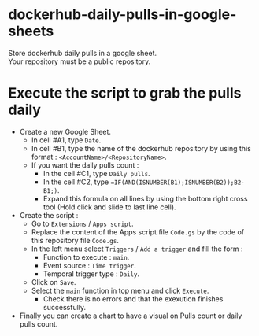 # dockerhub-daily-pulls-in-google-sheets

Store dockerhub daily pulls in a google sheet.  
Your repository must be a public repository.

# Execute the script to grab the pulls daily

- Create a new Google Sheet.
  - In cell #A1, type `Date`.
  - In cell #B1, type the name of the dockerhub repository by using this format : `<AccountName>/<RepositoryName>`.
  - If you want the daily pulls count :
    - In the cell #C1, type `Daily pulls`.
    - In the cell #C2, type `=IF(AND(ISNUMBER(B1);ISNUMBER(B2));B2-B1;)`.
    - Expand this formula on all lines by using the bottom right cross tool (Hold click and slide to last line cell).
- Create the script :
  - Go to `Extensions` / `Apps script`.
  - Replace the content of the Apps script file `Code.gs` by the code of this repository file `Code.gs`.
  - In the left menu select `Triggers` / `Add a trigger` and fill the form :
    - Function to execute : `main`.
    - Event source : `Time trigger`.
    - Temporal trigger type : `Daily`.
  - Click on `Save`.
  - Select the `main` function in top menu and click `Execute`.
    - Check there is no errors and that the exexution finishes successfully.
- Finally you can create a chart to have a visual on Pulls count or daily pulls count.
